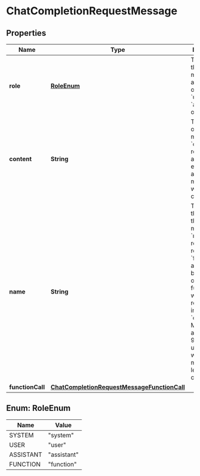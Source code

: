 

# ChatCompletionRequestMessage


## Properties

| Name | Type | Description | Notes |
|------------ | ------------- | ------------- | -------------|
|**role** | [**RoleEnum**](#RoleEnum) | The role of the messages author. One of &#x60;system&#x60;, &#x60;user&#x60;, &#x60;assistant&#x60;, or &#x60;function&#x60;. |  |
|**content** | **String** | The contents of the message. &#x60;content&#x60; is required for all messages except assistant messages with function calls. |  [optional] |
|**name** | **String** | The name of the author of this message. &#x60;name&#x60; is required if role is &#x60;function&#x60;, and it should be the name of the function whose response is in the &#x60;content&#x60;. May contain a-z, A-Z, 0-9, and underscores, with a maximum length of 64 characters. |  [optional] |
|**functionCall** | [**ChatCompletionRequestMessageFunctionCall**](ChatCompletionRequestMessageFunctionCall.md) |  |  [optional] |



## Enum: RoleEnum

| Name | Value |
|---- | -----|
| SYSTEM | &quot;system&quot; |
| USER | &quot;user&quot; |
| ASSISTANT | &quot;assistant&quot; |
| FUNCTION | &quot;function&quot; |



